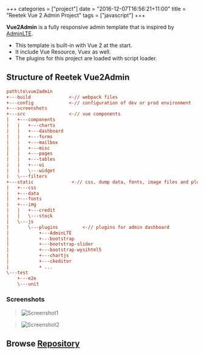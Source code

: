 +++
categories = ["project"]
date = "2016-12-07T16:56:21+11:00"
title = "Reetek Vue 2 Admin Project"
tags = ["javascript"]
+++

**Vue2Admin** is a fully responsive admin template that is inspired by [AdminLTE](https://almsaeedstudio.com). 

* This template is built-in with Vue 2 at the start.
* It include Vue Resource, Vuex as well.
* The plugins for this project are loaded with script loader. 

## Structure of Reetek Vue2Admin

``` ini
path\to\vue2admin
+---build              <-// webpack files
+---config             <-// configuration of dev or prod environment
+---screenshots
+---src                <-// vue components 
|   +---components
|   |   +---charts
|   |   +---dashboard
|   |   +---forms
|   |   +---mailbox
|   |   +---misc
|   |   +---pages
|   |   +---tables
|   |   +---ui
|   |   \---widget
|   \---filters
+---static              <-// css, dump data, fonts, image files and plugins
|   +---css
|   +---data
|   +---fonts
|   +---img
|   |   +---credit
|   |   \---stock
|   \---js
|       \---plugins         <-// plugins for admin dashboard 
|           +---AdminLTE
|           +---bootstrap
|           +---bootstrap-slider
|           +---bootstrap-wysihtml5
|           +---chartjs
|           +---ckeditor
|           + ...
\---test
    +---e2e
    \---unit
```


### Screenshots

> ![Screenshot1](/img/vue2admin_screenshot1_sm.png)

> ![Screenshot2](/img/vue2admin_screenshot2_sm.png)

## Browse [Repository](https://github.com/harryho/vue2admin.git)
